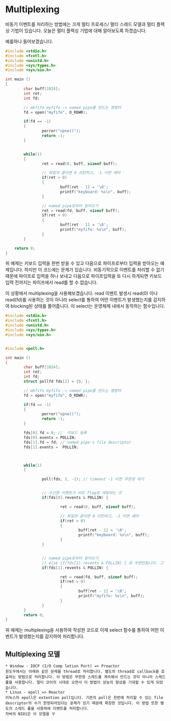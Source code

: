 # Multiplexing 
비동기 이벤트를 처리하는 방법에는 크게 멀티 프로세스/ 멀티 스레드 모델과 멀티 플렉싱 기법이 있습니다. 오늘은 멀티 플렉싱 기법에 대해 알아보도록 하겠습니다. 

예를하나 들어보겠습니다.

``` c
#include <stdio.h>
#include <fcntl.h>
#include <unistd.h>
#include <sys/types.h>
#include <sys/uio.h>

int main ()
{
        char buff[1024];
        int ret;
        int fd;

        // mkfifo myfifo -> named pipe를 만드는 명령어
        fd = open("myfifo", O_RDWR);

        if(fd == -1)
        {
                perror("opne()");
                return -1;
        }


        while(1)
        {
                ret = read(0, buff, sizeof buff);

                // 파일의 끝이면 0 리턴하고, -1 이면 에러
                if(ret > 0)
                {
                        buff[ret - 1] = '\0';
                        printf("keyboard: %s\n", buff);
                }

                // named pipe로부터 읽어오기
                ret = read(fd, buff, sizeof buff);
                if(ret > 0)
                {
                        buff[ret - 1] = '\0';
                        printf("myfifo: %s\n", buff);
                }
        }

	return 0;
}

```
 
위 예제는 키보드 입력을 한번 받을 수 있고 다음으로 파이프로부터 입력을 받아오는 예제입니다. 하지만 이 코드에는 문제가 있습니다. 비동기적으로 이벤트를 처리할 수 없기때문에 파이프로 입력을 하나 보내고 다음으로 파이프입력을 또 다시 하게되면 키보드 입력 전까지는 파이프에서 read를 할 수 없습니다.

이 상황에서 multiplexing을 사용해보겠습니다. read 이벤트 발생시 read(0) 이나 read(fd)를 사용하는 것이 아니라 select를 통하여 어떤 이벤트가 발생했는지를 감지하여 blocking된 상태를 풀어줍니다. 이 select는 운영체제 내에서 동작하는 함수입니다.

``` c
#include <stdio.h>
#include <fcntl.h>
#include <unistd.h>
#include <sys/types.h>
#include <sys/uio.h>


#include <poll.h>

int main ()
{
        char buff[1024];
        int ret;
        int fd;
        struct pollfd fds[2] = {0, };

        // mkfifo myfifo -> named pipe를 만드는 명령어
        fd = open("myfifo", O_RDWR);

        if(fd == -1)
        {
                perror("opne()");
                return -1;
        }

        fds[0].fd = 0; //  키보드 등록
        fds[0].events = POLLIN;
        fds[1].fd = fd; // named pipe's file descriptor
        fds[1].events =  POLLIN;



        while(1)
        {

                poll(fds, 2, -1); // timeout -1 이면 무한정 대기


                // 수신한 이벤트가 비트 flag로 세팅되는 것
                if(fds[0].revents & POLLIN) {

                        ret = read(0, buff, sizeof buff);

                        // 파일의 끝이면 0 리턴하고, -1 이면 에러
                        if(ret > 0)
                        {
                                buff[ret - 1] = '\0';
                                printf("keyboard: %s\n", buff);
                        }
                }


                // named pipe로부터 읽어오기
                // else if(fds[1].revents & POLLIN) { 로 두면안됩니다. 그 이유는 두 이벤트가 동시에 발생할 수 있기 때문입니다.
                if(fds[1].revents & POLLIN) {

                        ret = read(fd, buff, sizeof buff);
                        if(ret > 0)
                        {
                                buff[ret - 1] = '\0';
                                printf("myfifo: %s\n", buff);
                        }
                }
        }
        return 0;
}
```
위 예제는 multiplexing을 사용하여 작성한 코드로 이제 select 함수를 통하여 어떤 이벤트가 발생했는지를 감지하여 처리합니다.

## Multiplexing 모델
	* Window - IOCP (I/O Comp letion Port) => Proactor
	윈도우에서는 아래와 같은 문제를 thread로 처리합니다. 별도의 thread로 callback을 호출하는 방법으로 처리합니다. 이 방법은 무한정 스레드를 계속해서 만드는 것이 아니라 스레드 풀을 사용합니다. 멀티 코어의 시대로 오면서 이 방법이 성능의 향상을 기대할 수 있게 되었습니다.
	* Linux - epoll => Reactor 
	리눅스의 epoll은 extention poll입니다. 기존의 poll은 한번에 처리할 수 있는 file descriptor의 수가 한정되어있다는 문제가 있기 때문에 확장한 것입니다. 이 방법 또한 별도의 스레드 풀을 사용하여 이벤트를 처리합니다.
	자바의 NIO1은 이 모델을 구

 
